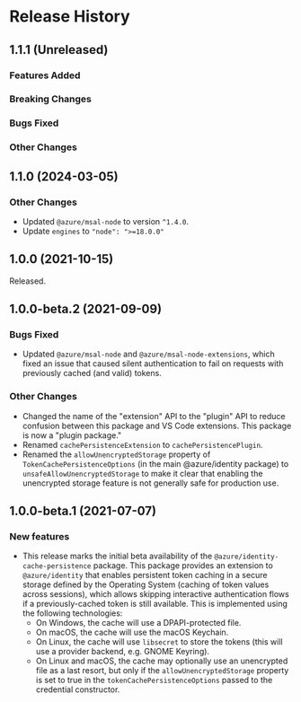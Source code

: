 # Release History

## 1.1.1 (Unreleased)

### Features Added

### Breaking Changes

### Bugs Fixed

### Other Changes

## 1.1.0 (2024-03-05)

### Other Changes

- Updated `@azure/msal-node` to version `^1.4.0`.
- Update `engines` to `"node": ">=18.0.0"`

## 1.0.0 (2021-10-15)

Released.

## 1.0.0-beta.2 (2021-09-09)

### Bugs Fixed

- Updated `@azure/msal-node` and `@azure/msal-node-extensions`, which fixed an issue that caused silent authentication to fail on requests with previously cached (and valid) tokens.

### Other Changes

- Changed the name of the "extension" API to the "plugin" API to reduce confusion between this package and VS Code extensions. This package is now a "plugin package."
- Renamed `cachePersistenceExtension` to `cachePersistencePlugin`.
- Renamed the `allowUnencryptedStorage` property of `TokenCachePersistenceOptions` (in the main @azure/identity package) to `unsafeAllowUnencryptedStorage` to make it clear that enabling the unencrypted storage feature is not generally safe for production use.

## 1.0.0-beta.1 (2021-07-07)

### New features

- This release marks the initial beta availability of the `@azure/identity-cache-persistence` package. This package provides an extension to `@azure/identity` that enables persistent token caching in a secure storage defined by the Operating System (caching of token values across sessions), which allows skipping interactive authentication flows if a previously-cached token is still available. This is implemented using the following technologies:
  - On Windows, the cache will use a DPAPI-protected file.
  - On macOS, the cache will use the macOS Keychain.
  - On Linux, the cache will use `libsecret` to store the tokens (this will use a provider backend, e.g. GNOME Keyring).
  - On Linux and macOS, the cache may optionally use an unencrypted file as a last resort, but only if the `allowUnencryptedStorage` property is set to true in the `tokenCachePersistenceOptions` passed to the credential constructor.
